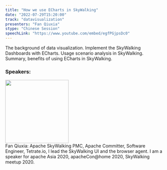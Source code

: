 ```yaml
---
title: "How we use ECharts in SkyWalking"
date: "2022-07-29T15:20:00"
track: "datavisualization"
presenters: "Fan Qiuxia"
stype: "Chinese Session"
speechLink: "https://www.youtube.com/embed/egfPGjpsDc0"
---
```

The background of data visualization.
Implement the SkyWalking Dashboards with ECharts.
Usage scenario analysis in SkyWalking.
Summary, benefits of using ECharts in SkyWalking.
 ### Speakers: 
 <img src="images/speaker/1003.png" width="200" /><br>Fan Qiuxia: Apache SkyWalking PMC, Apache Committer, Software Engineer, Tetrate.io, I lead the SkyWalking UI and the browser agent. I am a speaker for apache Asia 2020, apacheCon@home 2020, SkyWalking meetup 2020.

 